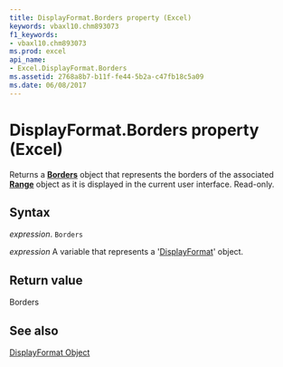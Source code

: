 ```yaml
---
title: DisplayFormat.Borders property (Excel)
keywords: vbaxl10.chm893073
f1_keywords:
- vbaxl10.chm893073
ms.prod: excel
api_name:
- Excel.DisplayFormat.Borders
ms.assetid: 2768a8b7-b11f-fe44-5b2a-c47fb18c5a09
ms.date: 06/08/2017
---
```



# DisplayFormat.Borders property (Excel)

Returns a  **[Borders](Excel.Borders.md)** object that represents the borders of the associated **[Range](Excel.Range(object).md)** object as it is displayed in the current user interface. Read-only.


## Syntax

_expression_. `Borders`

_expression_ A variable that represents a '[DisplayFormat](Excel.DisplayFormat.md)' object.


## Return value

Borders


## See also


[DisplayFormat Object](Excel.DisplayFormat.md)

